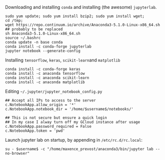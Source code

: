 Downloading and installing `conda` and installing (the awesome) `jupyterlab`.

```
sudo yum update; sudo yum install bzip2; sudo yum install wget;
cd /tmp;
wget https://repo.continuum.io/archive/Anaconda3-5.1.0-Linux-x86_64.sh ## probably to be replaced
sh Anaconda3-5.1.0-Linux-x86_64.sh 
source ~/.bashrc
conda update -n base conda
conda install -c conda-forge jupyterlab
jupyter notebook --generate-config
```

Installing `tensorflow`, `keras`, `scikit-learn`and `matplotlib`

```
conda install -c conda-forge keras
conda install -c anaconda tensorflow 
conda install -c anaconda scikit-learn
conda install -c anaconda matplotlib
```
  
Editing ``~/.jupyter/jupyter_notebook_config.py``
```
## Accept all IPs to access to the server
c.NotebookApp.allow_origin = '*'
c.NotebookApp.notebook_dir = '/home/$username$/notebooks/'

## This is not secure but ensure a quick login
## In my case I alway turn off my GCloud instance after usage
c.NotebookApp.password_required = False
c.NotebookApp.token = 'pwd'
```

Launch jupyter lab on startup, by appending in `/etc/rc.d/rc.local`:

```
su - $username$ -c "/home/maxence_prevost/anaconda3/bin/jupyter lab --no-browser"
```
